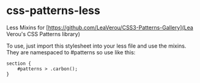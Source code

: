css-patterns-less
=================

Less Mixins for [https://github.com/LeaVerou/CSS3-Patterns-Gallery](Lea Verou's CSS Patterns library)

To use, just import this stylesheet into your less file and use the mixins. They are namespaced to #patterns so use like this:

```
section {
	#patterns > .carbon();
}
```